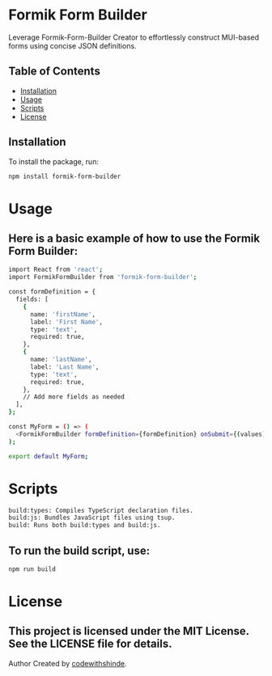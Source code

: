 # Formik Form Builder

Leverage Formik-Form-Builder Creator to effortlessly construct MUI-based forms using concise JSON definitions.

## Table of Contents

- [Installation](#installation)
- [Usage](#usage)
- [Scripts](#scripts)
- [License](#license)

## Installation

To install the package, run:

```bash
npm install formik-form-builder
```

# Usage
## Here is a basic example of how to use the Formik Form Builder:

```bash
import React from 'react';
import FormikFormBuilder from 'formik-form-builder';

const formDefinition = {
  fields: [
    {
      name: 'firstName',
      label: 'First Name',
      type: 'text',
      required: true,
    },
    {
      name: 'lastName',
      label: 'Last Name',
      type: 'text',
      required: true,
    },
    // Add more fields as needed
  ],
};

const MyForm = () => (
  <FormikFormBuilder formDefinition={formDefinition} onSubmit={(values) => console.log(values)} />
);

export default MyForm;
```



# Scripts
```bash
build:types: Compiles TypeScript declaration files.
build:js: Bundles JavaScript files using tsup.
build: Runs both build:types and build:js.
```

## To run the build script, use:
```bash
npm run build
```

# License
## This project is licensed under the MIT License. See the LICENSE file for details.

Author
Created by [codewithshinde]("https://github.com/codewithshinde").